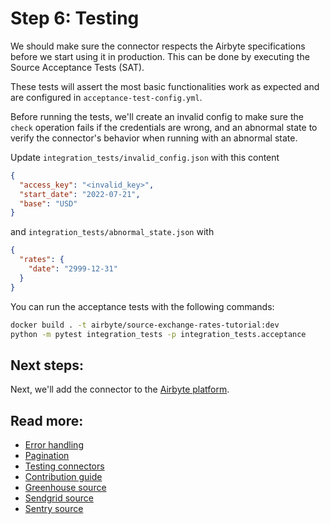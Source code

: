 # Step 6: Testing

We should make sure the connector respects the Airbyte specifications before we start using it in production.
This can be done by executing the Source Acceptance Tests (SAT).

These tests will assert the most basic functionalities work as expected and are configured in `acceptance-test-config.yml`.

Before running the tests, we'll create an invalid config to make sure the `check` operation fails if the credentials are wrong, and an abnormal state to verify the connector's behavior when running with an abnormal state.

Update `integration_tests/invalid_config.json` with this content

```json
{
  "access_key": "<invalid_key>",
  "start_date": "2022-07-21",
  "base": "USD"
}
```

and `integration_tests/abnormal_state.json` with

```json
{
  "rates": {
    "date": "2999-12-31"
  }
}

```

You can run the acceptance tests with the following commands:

```bash
docker build . -t airbyte/source-exchange-rates-tutorial:dev
python -m pytest integration_tests -p integration_tests.acceptance
```

## Next steps:

Next, we'll add the connector to the [Airbyte platform](https://docs.airbyte.com/connector-development/tutorials/cdk-tutorial-python-http/use-connector-in-airbyte).

## Read more:

- [Error handling](../advanced-topics.md#error-handling)
- [Pagination](../understanding-the-yaml-file.md#configuring-the-paginator)
- [Testing connectors](../../testing-connectors/README.md)
- [Contribution guide](../../../contributing-to-airbyte/README.md)
- [Greenhouse source](https://github.com/airbytehq/airbyte/tree/master/airbyte-integrations/connectors/source-greenhouse)
- [Sendgrid source](https://github.com/airbytehq/airbyte/tree/master/airbyte-integrations/connectors/source-sendgrid)
- [Sentry source](https://github.com/airbytehq/airbyte/tree/master/airbyte-integrations/connectors/source-sentry)